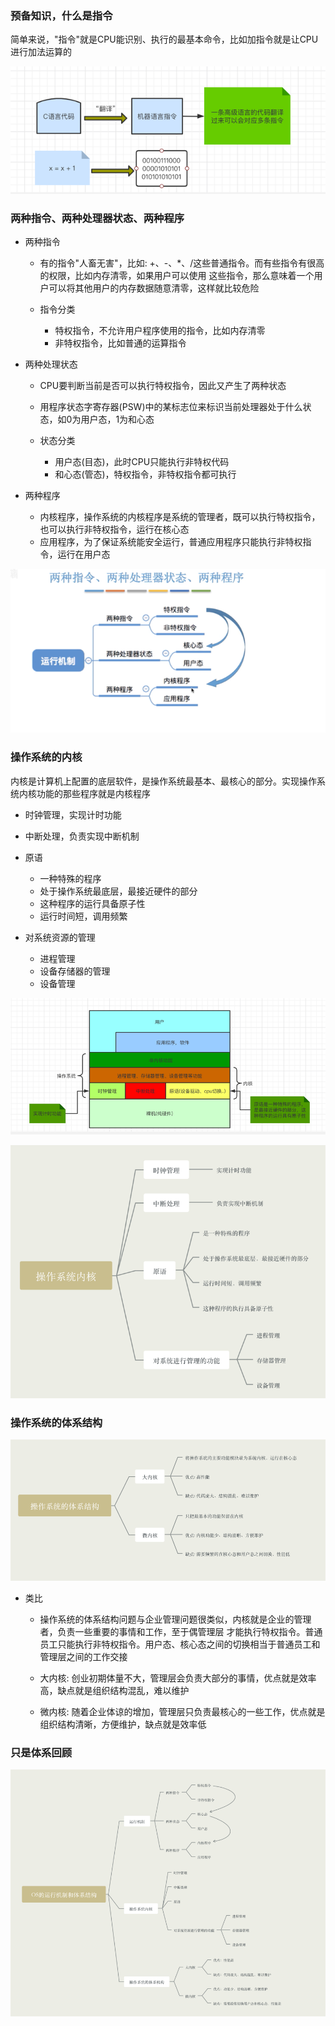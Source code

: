 ### 预备知识，什么是指令

简单来说，"指令"就是CPU能识别、执行的最基本命令，比如加指令就是让CPU进行加法运算的

![os_instructions.png](../../Images/os_instructions.png)

### 两种指令、两种处理器状态、两种程序

- 两种指令
  
    - 有的指令"人畜无害"，比如: +、-、*、/这些普通指令。而有些指令有很高的权限，比如内存清零，如果用户可以使用
这些指令，那么意味着一个用户可以将其他用户的内存数据随意清零，这样就比较危险

    - 指令分类
        - 特权指令，不允许用户程序使用的指令，比如内存清零
        - 非特权指令，比如普通的运算指令
    
- 两种处理状态
    
    - CPU要判断当前是否可以执行特权指令，因此又产生了两种状态
    - 用程序状态字寄存器(PSW)中的某标志位来标识当前处理器处于什么状态，如0为用户态，1为和心态
    
    - 状态分类
        - 用户态(目态)，此时CPU只能执行非特权代码
        - 和心态(管态)，特权指令，非特权指令都可执行
    
- 两种程序

    - 内核程序，操作系统的内核程序是系统的管理者，既可以执行特权指令，也可以执行非特权指令，运行在核心态
    - 应用程序，为了保证系统能安全运行，普通应用程序只能执行非特权指令，运行在用户态

![os_2direction_2process_status_2program.png](../../Images/os_2instructions_2process_status_2program.png)

### 操作系统的内核

内核是计算机上配置的底层软件，是操作系统最基本、最核心的部分。实现操作系统内核功能的那些程序就是内核程序


- 时钟管理，实现计时功能

- 中断处理，负责实现中断机制

- 原语

    - 一种特殊的程序
    - 处于操作系统最底层，最接近硬件的部分
    - 这种程序的运行具备原子性
    - 运行时间短，调用频繁
    
- 对系统资源的管理
    - 进程管理
    - 设备存储器的管理
    - 设备管理

![os_kennel.png](../../Images/os_kennel.png)

![os_kennel_mind_map.png](../../Images/os_kennel_mindmap.png)

### 操作系统的体系结构

![os_system_struct.png](../../Images/os_system_struct.png)

- 类比
    
    - 操作系统的体系结构问题与企业管理问题很类似，内核就是企业的管理者，负责一些重要的事情和工作，至于偶管理层
    才能执行特权指令。普通员工只能执行非特权指令。用户态、核心态之间的切换相当于普通员工和管理层之间的工作交接
    
    - 大内核: 创业初期体量不大，管理层会负责大部分的事情，优点就是效率高，缺点就是组织结构混乱，难以维护
    
    - 微内核: 随着企业体谅的增加，管理层只负责最核心的一些工作，优点就是组织结构清晰，方便维护，缺点就是效率低

### 只是体系回顾

![os_runtime_and_system_struct.png](../../Images/os_runtime_and_system_struct.png)


